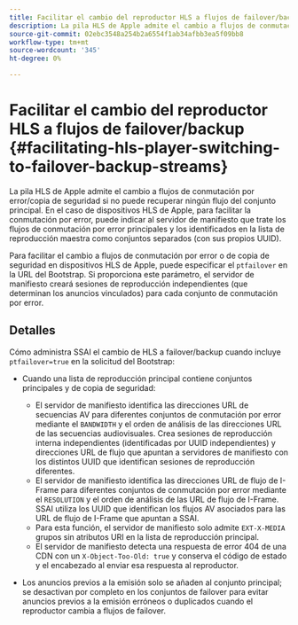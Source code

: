 ```yaml
---
title: Facilitar el cambio del reproductor HLS a flujos de failover/backup
description: La pila HLS de Apple admite el cambio a flujos de conmutación por error/copia de seguridad si no puede recuperar ningún flujo del conjunto principal. En el caso de dispositivos HLS de Apple, para facilitar la conmutación por error, puede indicar al servidor de manifiesto que trate los flujos de conmutación por error principales y los identificados en la lista de reproducción maestra como conjuntos separados (con sus propios UUID).
source-git-commit: 02ebc3548a254b2a6554f1ab34afbb3ea5f09bb8
workflow-type: tm+mt
source-wordcount: '345'
ht-degree: 0%

---
```


# Facilitar el cambio del reproductor HLS a flujos de failover/backup {#facilitating-hls-player-switching-to-failover-backup-streams}

La pila HLS de Apple admite el cambio a flujos de conmutación por error/copia de seguridad si no puede recuperar ningún flujo del conjunto principal. En el caso de dispositivos HLS de Apple, para facilitar la conmutación por error, puede indicar al servidor de manifiesto que trate los flujos de conmutación por error principales y los identificados en la lista de reproducción maestra como conjuntos separados (con sus propios UUID).

Para facilitar el cambio a flujos de conmutación por error o de copia de seguridad en dispositivos HLS de Apple, puede especificar el `ptfailover` en la URL del Bootstrap. Si proporciona este parámetro, el servidor de manifiesto creará sesiones de reproducción independientes (que determinan los anuncios vinculados) para cada conjunto de conmutación por error.

## Detalles

Cómo administra SSAI el cambio de HLS a failover/backup cuando incluye `ptfailover=true` en la solicitud del Bootstrap:

* Cuando una lista de reproducción principal contiene conjuntos principales y de copia de seguridad:

   * El servidor de manifiesto identifica las direcciones URL de secuencias AV para diferentes conjuntos de conmutación por error mediante el `BANDWIDTH` y el orden de análisis de las direcciones URL de las secuencias audiovisuales. Crea sesiones de reproducción interna independientes (identificadas por UUID independientes) y direcciones URL de flujo que apuntan a servidores de manifiesto con los distintos UUID que identifican sesiones de reproducción diferentes.
   * El servidor de manifiesto identifica las direcciones URL de flujo de I-Frame para diferentes conjuntos de conmutación por error mediante el `RESOLUTION` y el orden de análisis de las URL de flujo de I-Frame. SSAI utiliza los UUID que identifican los flujos AV asociados para las URL de flujo de I-Frame que apuntan a SSAI.
   * Para esta función, el servidor de manifiesto solo admite `EXT-X-MEDIA` grupos sin atributos URI en la lista de reproducción principal.
   * El servidor de manifiesto detecta una respuesta de error 404 de una CDN con un `X-Object-Too-Old: true` y conserva el código de estado y el encabezado al enviar esa respuesta al reproductor.

* Los anuncios previos a la emisión solo se añaden al conjunto principal; se desactivan por completo en los conjuntos de failover para evitar anuncios previos a la emisión erróneos o duplicados cuando el reproductor cambia a flujos de failover.
